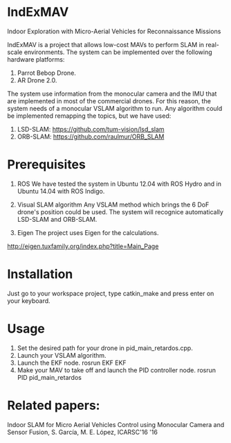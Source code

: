 # IndExMAV

Indoor Exploration with Micro-Aerial Vehicles for Reconnaissance Missions

IndExMAV is a project that allows low-cost MAVs to perform SLAM in real-scale environments. The system can be implemented over the following hardware platforms:

1. Parrot Bebop Drone.
2. AR Drone 2.0.

The system use information from the monocular camera and the IMU that are implemented in most of the commercial drones. For this reason, the system needs of a monocular VSLAM algorithm to run. Any algorithm could be implemented remapping the topics, but we have used:

1. LSD-SLAM: https://github.com/tum-vision/lsd_slam
2. ORB-SLAM: https://github.com/raulmur/ORB_SLAM

# Prerequisites

1. ROS
We have tested the system in Ubuntu 12.04 with ROS Hydro and in Ubuntu 14.04 with ROS Indigo.

2. Visual SLAM algorithm
Any VSLAM method which brings the 6 DoF drone's position could be used. The system will recognice automatically LSD-SLAM and ORB-SLAM.

3. Eigen
The project uses Eigen for the calculations.

http://eigen.tuxfamily.org/index.php?title=Main_Page

# Installation

Just go to your workspace project, type catkin_make and press enter on your keyboard.

# Usage

1. Set the desired path for your drone in pid_main_retardos.cpp. 
2. Launch your VSLAM algorithm.
3. Launch the EKF node.
rosrun EKF EKF
4. Make your MAV to take off and launch the PID controller node.
rosrun PID pid_main_retardos

# Related papers:

Indoor SLAM for Micro Aerial Vehicles Control using Monocular Camera and Sensor Fusion, S. García, M. E. López, ICARSC'16
'16
